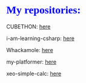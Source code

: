 <html>
    <head>
        <link rel='stylesheet' type='text/css' href='./stylesheets/style.css'>
    </head>
    <body>
        <h1 style='font-family: Comic Sans MS; color: blue;'>My repositories: </h1>
        <p>CUBETHON: <a href='https://github.com/XeoPlay/cubethon'>here</a></p>
        <p>i-am-learning-csharp: <a href='https://github.com/XeoPlay/i-am-learning-csharp'>here</a></p>
        <p>Whackamole: <a href='https://github.com/XeoPlay/WhackAMole'>here</a></p>
        <p>my-platformer: <a href='https://github.com/XeoPlay/my-platformer'>here</a></p>
        <p>xeo-simple-calc: <a href='https://github.com/XeoPlay/xeo-simple-calc'>here</a></p>
    </body>
</html>